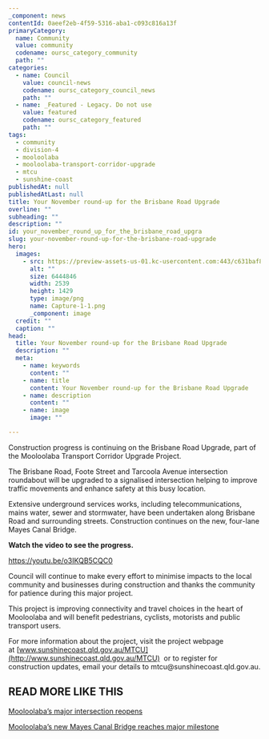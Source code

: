 ```yaml
---
_component: news
contentId: 0aeef2eb-4f59-5316-aba1-c093c816a13f
primaryCategory:
  name: Community
  value: community
  codename: oursc_category_community
  path: ""
categories:
  - name: Council
    value: council-news
    codename: oursc_category_council_news
    path: ""
  - name: _Featured - Legacy. Do not use
    value: featured
    codename: oursc_category_featured
    path: ""
tags:
  - community
  - division-4
  - mooloolaba
  - mooloolaba-transport-corridor-upgrade
  - mtcu
  - sunshine-coast
publishedAt: null
publishedAtLast: null
title: Your November round-up for the Brisbane Road Upgrade
overline: ""
subheading: ""
description: ""
id: your_november_round_up_for_the_brisbane_road_upgra
slug: your-november-round-up-for-the-brisbane-road-upgrade
hero:
  images:
    - src: https://preview-assets-us-01.kc-usercontent.com:443/c631baf8-1b46-001f-580c-d0001b68b4a8/8edf7755-53c8-488a-ab34-25134873fbc5/Capture-1-1.png
      alt: ""
      size: 6444846
      width: 2539
      height: 1429
      type: image/png
      name: Capture-1-1.png
      _component: image
  credit: ""
  caption: ""
head:
  title: Your November round-up for the Brisbane Road Upgrade
  description: ""
  meta:
    - name: keywords
      content: ""
    - name: title
      content: Your November round-up for the Brisbane Road Upgrade
    - name: description
      content: ""
    - name: image
      image: ""

---
```

Construction progress is continuing on the Brisbane Road Upgrade, part of the Mooloolaba Transport Corridor Upgrade Project.

The Brisbane Road, Foote Street and Tarcoola Avenue intersection roundabout will be upgraded to a signalised intersection helping to improve traffic movements and enhance safety at this busy location.

Extensive underground services works, including telecommunications, mains water, sewer and stormwater, have been undertaken along Brisbane Road and surrounding streets. Construction continues on the new, four-lane Mayes Canal Bridge.

**Watch the video to see the progress.**

<https://youtu.be/o3IKQB5CQC0>


Council will continue to make every effort to minimise impacts to the local community and businesses during construction and thanks the community for patience during this major project.

This project is improving connectivity and travel choices in the heart of Mooloolaba and will benefit pedestrians, cyclists, motorists and public transport users.

For more information about the project, visit the project webpage at [www.sunshinecoast.qld.gov.au/MTCU](http://www.sunshinecoast.qld.gov.au/MTCU)
 or to register for construction updates, email your details to mtcu\@sunshinecoast.qld.gov.au.

## **READ MORE LIKE THIS**

[Mooloolaba’s major intersection reopens](https://oursc.com.au/featured/mooloolabas-major-intersection-reopens)


[Mooloolaba’s new Mayes Canal Bridge reaches major milestone](https://oursc.com.au/featured/mooloolabas-new-mayes-canal-bridge-reaches-major-milestone)
